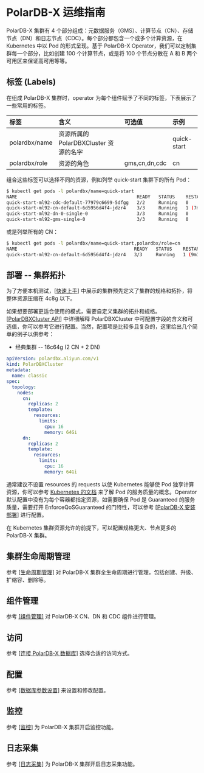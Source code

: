 # PolarDB-X 运维指南

PolarDB-X 集群有 4 个部分组成：元数据服务（GMS）、计算节点（CN）、存储节点（DN）和日志节点（CDC）。每个部分都包含一个或多个计算资源，在 Kubernetes 中以 Pod 的形式呈现。基于 PolarDB-X Operator，我们可以定制集群每一个部分，比如创建 100 个计算节点，或是将 100 个节点分散在 A 和 B 两个可用区来保证高可用等等。

## 标签 (Labels)

在组成 PolarDB-X 集群时，operator 为每个组件赋予了不同的标签，下表展示了一些常用的标签。

| 标签 | 含义 | 可选值 | 示例 | 
| :--- | :--- | :--- | :--- |
| polardbx/name | 资源所属的 PolarDBXCluster 资源的名字 |  | quick-start |
| polardbx/role | 资源的角色 | gms,cn,dn,cdc | cn |

组合这些标签可以选择不同的资源，例如列举 quick-start 集群下的所有 Pod：

```bash
$ kubectl get pods -l polardbx/name=quick-start
NAME                                            READY   STATUS    RESTARTS       AGE
quick-start-ml92-cdc-default-77979c6699-5dfgg   2/2     Running   0              10m
quick-start-ml92-cn-default-6d5956d4f4-jdzr4    3/3     Running   1 (7m9s ago)   10m
quick-start-ml92-dn-0-single-0                  3/3     Running   0              10m
quick-start-ml92-gms-single-0                   3/3     Running   0              10m 
```

或是列举所有的 CN：

```bash
$ kubectl get pods -l polardbx/name=quick-start,polardbx/role=cn
NAME                                           READY   STATUS    RESTARTS       AGE
quick-start-ml92-cn-default-6d5956d4f4-jdzr4   3/3     Running   1 (9m1s ago)   12m
```

## 部署 -- 集群拓扑

为了方便本机测试，[[快速上手](../deployment/0-quickstart.md)] 中展示的集群预先定义了集群的规格和拓扑，将整体资源压缩在 4c8g 以下。

如果想要部署更适合使用的模式，需要自定义集群的拓扑和规格。[[PolarDBXCluster API](../api/polardbxcluster.md)] 中详细解释 PolarDBXCluster 中可配置字段的含义和可选值，你可以参考它进行配置。当然，配置项是比较多且复杂的，这里给出几个简单的例子以供参考：

+ 经典集群 -- 16c64g (2 CN + 2 DN)

```yaml
apiVersion: polardbx.aliyun.com/v1
kind: PolarDBXCluster
metadata:
  name: classic
spec:
  topology:
    nodes:
      cn:
        replicas: 2
        template:
          resources:
            limits:
              cpu: 16
              memory: 64Gi
      dn:
        replicas: 2
        template:
          resources:
            limits:
              cpu: 16
              memory: 64Gi
```

通常建议不设置 resources 的 requests 以使 Kubernetes 能够使 Pod 独享计算资源，你可以参考 [Kubernetes 的文档](https://kubernetes.io/zh/docs/tasks/configure-pod-container/quality-service-pod/) 来了解 Pod 的服务质量的概念。Operator 默认配置中没有为每个容器都指定资源，如需要确保 Pod 是 Guaranteed 的服务质量，需要打开 EnforceQoSGuaranteed 的门特性，可以参考 [[PolarDB-X 安装部署](../deployment/README.md)] 进行配置。

在 Kubernetes 集群资源允许的前提下，可以配置规格更大、节点更多的 PolarDB-X 集群。

## 集群生命周期管理

参考 [[生命周期管理]](./lifecycle/README.md) 对 PolarDB-X 集群全生命周期进行管理，包括创建、升级、扩缩容、删除等。

## 组件管理

参考 [[组件管理]](./component/README.md) 对 PolarDB-X CN、DN 和 CDC 组件进行管理。

## 访问

参考 [[连接 PolarDB-X 数据库]](./connection/README.md) 选择合适的访问方式。

## 配置

参考 [[数据库参数设置]](./configuration/README.md) 来设置和修改配置。

## 监控

参考 [[监控]](./monitor/README.md) 为 PolarDB-X 集群开启监控功能。 

## 日志采集

参考 [[日志采集]](./logcollector/README.md) 为 PolarDB-X 集群开启日志采集功能。 